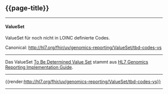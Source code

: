 ## {{page-title}}

---

#### ValueSet

ValueSet für noch nicht in LOINC definierte Codes.

Canonical: http://hl7.org/fhir/uv/genomics-reporting/ValueSet/tbd-codes-vs

---

Das ValueSet [To Be Determined Value Set](http://hl7.org/fhir/uv/genomics-reporting/STU3/ValueSet-tbd-codes-vs.html) stammt aus [HL7 Genomics Reporting Implementation Guide](http://hl7.org/fhir/uv/genomics-reporting/STU3/).

---

{{render:http://hl7.org/fhir/uv/genomics-reporting/ValueSet/tbd-codes-vs}}

---
